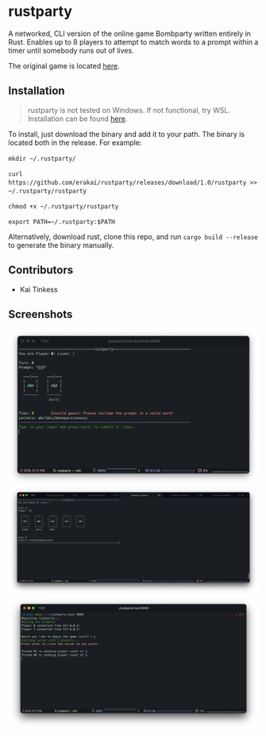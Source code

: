 # rustparty

A networked, CLI version of the online game Bombparty written entirely in Rust. Enables up to 8 players to attempt to match words to a prompt within a timer until somebody runs out of lives.

The original game is located [here](https://jklm.fun).
## Installation

> rustparty is not tested on Windows. If not functional, try WSL. Installation can be found [here](https://docs.microsoft.com/en-us/windows/wsl/install).

To install, just download the binary and add it to your path. The binary is located both in the release. For example:

`mkdir ~/.rustparty/`

`curl https://github.com/erakai/rustparty/releases/download/1.0/rustparty >> ~/.rustparty/rustparty`

`chmod +x ~/.rustparty/rustparty`

`export PATH=~/.rustparty:$PATH`

Alternatively, download rust, clone this repo, and run `cargo build --release` to generate the binary manually.

### 

## Contributors
- Kai Tinkess

## Screenshots

![2players](screenshots/2players.png)
![5players](screenshots/5players.png)
![server](screenshots/server.png)
